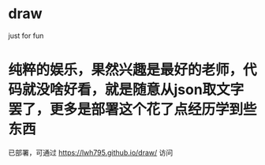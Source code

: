 # draw
just for fun
# 纯粹的娱乐，果然兴趣是最好的老师，代码就没啥好看，就是随意从json取文字罢了，更多是部署这个花了点经历学到些东西

已部署，可通过 https://lwh795.github.io/draw/ 访问
